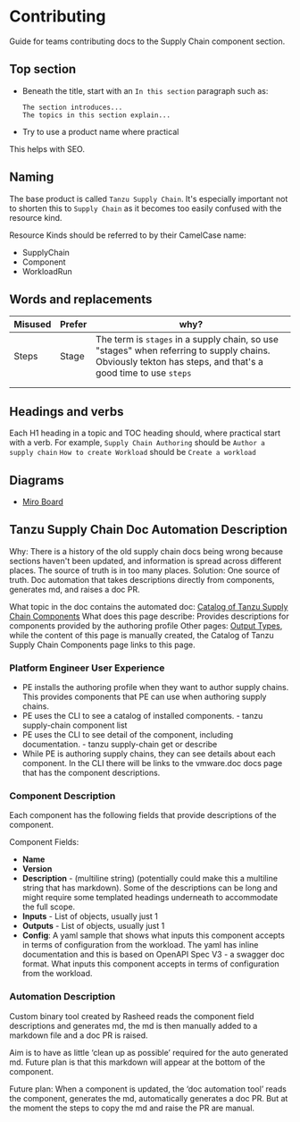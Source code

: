 # Contributing

Guide for teams contributing docs to the Supply Chain component section.

## Top section

* Beneath the title, start with an `In this section` paragraph such as:
  ```
  The section introduces...
  The topics in this section explain...
  ```
* Try to use a product name where practical

This helps with SEO.

## Naming

The base product is called `Tanzu Supply Chain`. It's especially important not to
shorten this to `Supply Chain` as it becomes too easily confused with the resource kind.

Resource Kinds should be referred to by their CamelCase name:

* SupplyChain
* Component
* WorkloadRun

## Words and replacements

| Misused | Prefer | why?                                                                                                                                                       |
|---------|--------|------------------------------------------------------------------------------------------------------------------------------------------------------------|
| Steps   | Stage  | The term is `stages` in a supply chain, so use "stages" when referring to supply chains. Obviously tekton has steps, and that's a good time to use `steps` |
|         |        |                                                                                                                                                            |
|         |        |                                                                                                                                                            |

## Headings and verbs

Each H1 heading in a topic and TOC heading should, where practical start with a verb.
For example,
`Supply Chain Authoring` should be `Author a supply chain`
`How to create Workload` should be `Create a workload`

## Diagrams

* [Miro Board](https://miro.com/app/board/uXjVNvc1o0E=/)

## Tanzu Supply Chain Doc Automation Description

Why: There is a history of the old supply chain docs being wrong because sections haven't been updated, and information is spread across different places. The source of truth is in too many places. 
Solution: One source of truth. Doc automation that takes descriptions directly from components, generates md, and raises a doc PR.

What topic in the doc contains the automated doc: [Catalog of Tanzu Supply Chain Components](https://docs-staging.vmware.com/en/draft/VMware-Tanzu-Application-Platform/1.8/tap/supply-chain-reference-catalog-about.html)
What does this page describe: Provides descriptions for components provided by the authoring profile
Other pages: [Output Types](https://docs-staging.vmware.com/en/draft/VMware-Tanzu-Application-Platform/1.8/tap/supply-chain-reference-catalog-output-types.html), while the content of this page is manually created, the Catalog of Tanzu
Supply Chain Components page links to this page.

### Platform Engineer User Experience

- PE installs the authoring profile when they want to author supply chains. This provides components that PE can use when authoring supply chains.
- PE uses the CLI to see a catalog of installed components. - tanzu supply-chain component list
- PE uses the CLI to see detail of the component, including documentation.  - tanzu supply-chain <component>  get or describe
- While PE is authoring supply chains, they can see details about each component.
In the CLI there will be links to the vmware.doc docs page that has the component descriptions.

### Component Description

Each component has the following fields that provide descriptions of the component.

Component Fields:

- **Name**
- **Version**
- **Description** -  (multiline string) (potentially could make this a multiline string that has markdown). Some of the descriptions can be long and might require some templated headings underneath to accommodate the full scope.
- **Inputs** - List of objects, usually just 1
- **Outputs** - List of objects, usually just 1
- **Config**: A yaml sample that shows what inputs this component accepts in terms of configuration from the workload. The yaml has inline documentation and this is based on OpenAPI Spec V3 -  a swagger doc format. What inputs this component accepts in terms of configuration from the workload.

### Automation Description

Custom binary tool created by Rasheed reads the component field descriptions and generates md, the md is then manually added to a markdown file and a doc PR is raised.

Aim is to have as little ‘clean up as possible’ required for the auto generated md.
Future plan is that this markdown will appear at the bottom of the component.

Future plan: When a component is updated, the ‘doc automation tool’ reads the component, generates the md, automatically generates a doc PR.  But at the moment the steps to copy the md and raise the PR are manual.
